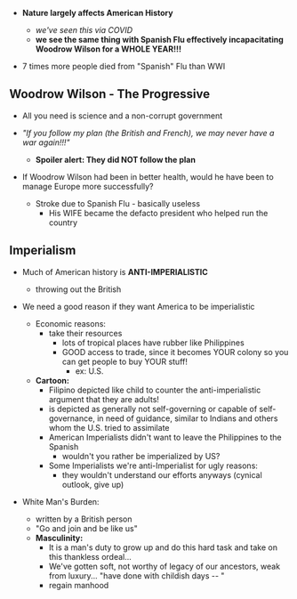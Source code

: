 - **Nature largely affects American History**
	-  *we've seen this via COVID*
	- **we see the same thing with Spanish Flu effectively incapacitating Woodrow Wilson for a WHOLE YEAR!!!**

- 7 times more people died from "Spanish" Flu than WWI

## Woodrow Wilson - The Progressive
- All you need is science and a non-corrupt government
- *"If you follow my plan (the British and French), we may never have a war again!!!"*
	- **Spoiler alert: They did NOT follow the plan**

- If Woodrow Wilson had been in better health, would he have been to manage Europe more successfully?
	- Stroke due to Spanish Flu - basically useless
		- His WIFE became the defacto president who helped run the country

## Imperialism
- Much of American history is **ANTI-IMPERIALISTIC**
	- throwing out the British
- We need a good reason if they want America to be imperialistic
	- Economic reasons:
		- take their resources
			- lots of tropical places have rubber like Philippines
			- GOOD access to trade, since it becomes YOUR colony so you can get people to buy YOUR stuff!
				- ex: U.S. 
	- **Cartoon:**
		- Filipino depicted like child to counter the anti-imperialistic argument that they are adults!
		- is depicted as generally not self-governing or capable of self-governance, in need of guidance, similar to Indians and others whom the U.S. tried to assimilate
		- American Imperialists didn't want to leave the Philippines to the Spanish
			- wouldn't you rather be imperialized by US?
		- Some Imperialists we're anti-Imperialist for ugly reasons:
			- they wouldn't understand our efforts anyways (cynical outlook, give up)

- White Man's Burden:
	- written by a British person
	- "Go and join and be like us"
	- **Masculinity:**
		- It is a man's duty to grow up and do this hard task and take on this thankless ordeal...
		- We've gotten soft, not worthy of legacy of our ancestors, weak from luxury... "have done with childish days -- "
		- regain manhood
